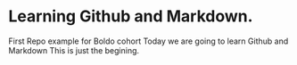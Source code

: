 # Learning Github and Markdown.
First Repo example for Boldo cohort
Today we are going to learn Github and Markdown
This is just the begining.

